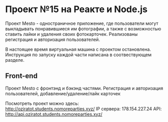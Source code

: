# Проект №15 на Реакте и Node.js  

Проект Mesto - одностраничное приложение, где пользователи могут выкладывать понравившиеся им фотографии, а также с возможностью ставить лайки и удаления своих фотокарточек. Реализованы регистрация и авторизация пользователей.

В настоящее время виртуальная машина с проектом остановлена. Инструкция по запуску каждой части написана в соотвествующем разделе.  

## Front-end

Проект Mesto с фронтэнд и бэкэнд частями. Регистрация и авторизация пользователей, добавление/удаление/лайк карточек

Посмотреть проект можно здесь: http://oziratot.students.nomoreparties.xyz/
IP сервера: 178.154.227.24
API: http://api.oziratot.students.nomoreparties.xyz/


